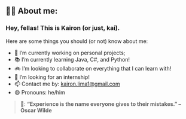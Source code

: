 ## 👩‍💻 About me:

### Hey, fellas! This is Kairon (or just, kai).

Here are some things you should (or not) know about me:

- 🔭 I’m currently working on personal projects;
- 📚 I’m currently learning Java, C#, and Python!
- 🚲 I’m looking to collaborate on everything that I can learn with!
- 🔎 I’m looking for an internship!
- 📫 Contact me by: kairon.lima1@gmail.com
- 😄 Pronouns: he/him

> 🎈: **“Experience is the name everyone gives to their mistakes.” – Oscar Wilde**
